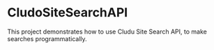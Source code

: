 # CludoSiteSearchAPI
This project demonstrates how to use Cludu Site Search API, to make searches programmatically.
